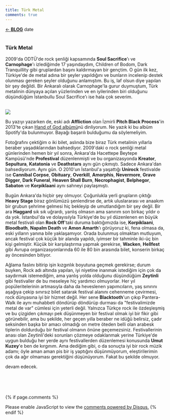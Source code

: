 ```yaml
---
title: Türk Metal
comments: true
---
```

<a href="../index.html">&#8592; **BLOG**</a><p2> date </p2><br><br>
<html><head>
	<link rel="stylesheet" type="text/css" href="../markdownStyle.css">
	<link rel="icon" href="../coloricon.png">
	<link rel="stylesheet" href="../tomorrow-night.css">
	<script src="../highlight.pack.js"></script><script>hljs.initHighlightingOnLoad();</script>
</head></html>

### Türk Metal

2009'da ODTÜ'de rock şenliği kapsamında **Soul Sacrifice**'ı ve **Carnophage**'ı izlediğimde 17 yaşındaydım, Children of Bodom, Dark Tranquillity gibi gruplardan başını kaldırmayan bir gençtim. O gün ilk kez, Türkiye'de de metal adına bir şeyler yapıldığını ve bunların incelenip destek olunması gereken şeyler olduğunu anlamıştım. Bu iş, laf olsun diye yapılan bir şey değildi. Bir Ankaralı olarak Carnophage'la gurur duymuştum, Türk metalinin dünyaya açılan yüzlerinden ve en iyilerinden biri olduğunu düşündüğüm İstanbullu Soul Sacrifice'ı ise hala çok severim.

<br>![](http://i65.tinypic.com/w05kdl.jpg)<br>

Bu yazıyı yazarken de, eski adı **Affliction** olan İzmirli **Pitch Black Process**'in 2013'te çıkan [Hand of God albümü](https://www.youtube.com/watch?v=EXZmd6MFtZs)nü dinliyorum. Ne yazık ki bu albüm Spotify'da bulunmuyor. Bayağı başarılı bulduğumu da söylemeliyim.

Fotoğrafını çektiğim o iki bilet, aslında bize biraz Türk metalinin yıllarla beraber yaşadıklarından bahsediyor. 2009'daki o rock şenliği metal günlerinden hemen bir yıl sonra, Ankara'da Hacettepe Beytepe Kampüsü'nde **Profestival** düzenlenmişti ve bu organizasyonda **Kreator**, **Sepultura**, **Katatonia** ve **Deathstars** aynı gün çıkmıştı. Sadece Ankara'dan bahsediyorum. Aynı gün. O 2010'un İstanbul'a yaşattığı **Unirock** festivalde ise **Cannibal Corpse**, **Obituary**, **Overkill**, **Amorphis**, **Nevermore**, **Grave Digger**, **Dark Funeral**, **Heaven Shall Burn**, **Necrophagist**, **Belphegor**, **Sabaton** ve **Korpiklaani** aynı sahneyi paylaşmıştı.

Bugün Ankara'da hiçbir şey olmuyor. Çoğunlukla yerli grupların çıktığı **Heavy Stage** biraz gönlümüzü şenlendirse de, artık uluslararası ve anaakım bir grubun şehrime gelmesi hiç bekleyip de umutlandığım bir şey değil. Bir ara **Haggard** sık sık uğrardı, yanlış olmasın ama sanırım son birkaç yıldır o da yok. İstanbul'da ve dolayısılyla Türkiye'de bu yıl düzenlenen en büyük metal festivali olan **Rock Off**'taki duruma baktığımızda ise, **Korpiklaani**, **Bloodbath**, **Napalm Death** ve **Amon Amarth**'ı görüyoruz ki, fena olmasa da, eski yılların yanına bile yaklaşamıyor. Orada bulunmuş olmaktan mutluyum, ancak festival çok küçük bir alanda yapıldı, iyimser bir tahminle iki-üç bin kişi gelmiştir. Küçük bir karşılaştırma yapmak gerekirse, **Wacken**, **Hellfest** gibi Avrupa organizasyonlarında 60 ile 80 bin arasında bilet, konserin birkaç ay öncesinden bitiyor.

Ağlama faslını bitirip işin kızgınlık boyutuna geçmek gerekirse; durum buyken, Rock adı altında yapılan, iyi niyetine inanmak istediğim için çok da saydırmak istemediğim, ama yanlış yolda olduğunu düşündüğüm **Zeytinli** gibi festivaller de bu meseleye hiç yardımcı olmuyorlar. Her yıl popüleritelerinin artmasıyla daha da heveslenen yapımcıların, yaş sınırını aşağıya çekip sınırsız bilet satarak festival alanını cehenneme çevirmesi, rock dünyasına iyi bir hizmet değil. Her sene **Blacktooth**'un çıkıp Pantera-Walk ile aynı muhabbeti döndürüp döndürüp durması da "festivalimizde metal de var" cümlesi için yeterli değil. Yalnızca Türkçe rock ile özdeşleşmiş ve bu çizgiden çıkmayı pek düşünmeyen bir festival olmak iyi bir fikir gibi görünebilir, ama bu şekilde, her geçen yılla beraber ne idüğü belirsiz, çadır seksinden başka bir amacı olmadığı on metre öteden belli olan arabesk tiplerin doldurduğu bir festival olmanın önüne geçemezsiniz. Festivallerinin anası olan Zeytinli'deki sorunları çözmeye odaklanmak yerine Türkiye'de uygun bulduğu her yerde aynı festivallerden düzenlemesi konusunda **Umut Kuzey**'e ben de kırgınım. Ama dediğim gibi, o da sonuçta iyi bir rock müzik adamı; öyle aman aman pis bir iş yaptığını düşünmüyorum, eleştirilerimin çok da ağır olmaması gerektiğini düşünüyorum. Fakat bu şekilde olmuyor. 

devam edecek.

<br><br><br>
<script id="dsq-count-scr" src="//caglayandemirci-github-io.disqus.com/count.js" async></script>
<a href="http://foo.com/bar.html#disqus_thread"></a>
{% if page.comments %}
<div id="disqus_thread"></div>
<script>
/**
*  RECOMMENDED CONFIGURATION VARIABLES: EDIT AND UNCOMMENT THE SECTION BELOW TO INSERT DYNAMIC VALUES FROM YOUR PLATFORM OR CMS.
*  LEARN WHY DEFINING THESE VARIABLES IS IMPORTANT: https://disqus.com/admin/universalcode/#configuration-variables*/
/*
var disqus_config = function () {
this.page.url = PAGE_URL;  // Replace PAGE_URL with your page's canonical URL variable
this.page.identifier = PAGE_IDENTIFIER; // Replace PAGE_IDENTIFIER with your page's unique identifier variable
};
*/
(function() { // DON'T EDIT BELOW THIS LINE
var d = document, s = d.createElement('script');
s.src = 'https://caglayandemirci-github-io.disqus.com/embed.js';
s.setAttribute('data-timestamp', +new Date());
(d.head || d.body).appendChild(s);
})();
</script>
<noscript>Please enable JavaScript to view the <a href="https://disqus.com/?ref_noscript">comments powered by Disqus.</a></noscript>                       
{% endif %} 
<br>